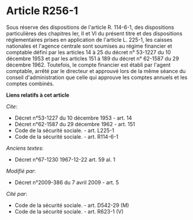 # Article R256-1

Sous réserve des dispositions de l'article R. 114-6-1, des dispositions particulières des chapitres Ier, II et VI du présent
titre et des dispositions réglementaires prises en application de l'article L. 225-1, les caisses nationales et l'agence
centrale sont soumises au régime financier et comptable défini par les articles 14 à 25 du décret n° 53-1227 du 10 décembre
1953 et par les articles 151 à 189 du décret n° 62-1587 du 29 décembre 1962. Toutefois, le compte financier est établi par
l'agent comptable, arrêté par le directeur et approuvé lors de la même séance du conseil d'administration que celle qui
approuve les comptes annuels et les comptes combinés.

**Liens relatifs à cet article**

_Cite_:

  - Décret n°53-1227 du 10 décembre 1953 - art. 14
  - Décret n°62-1587 du 29 décembre 1962 - art. 151
  - Code de la sécurité sociale. - art. L225-1
  - Code de la sécurité sociale. - art. R114-6-1

_Anciens textes_:

  - Décret n°67-1230 1967-12-22 art. 59 al. 1

_Modifié par_:

  - Décret n°2009-386 du 7 avril 2009 - art. 5

_Cité par_:

  - Code de la sécurité sociale. - art. D542-29 (M)
  - Code de la sécurité sociale. - art. R623-1 (V)
